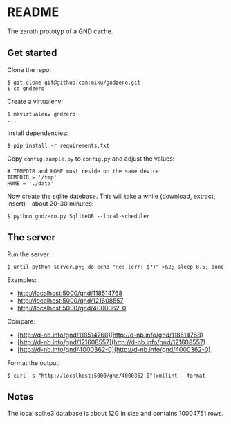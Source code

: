 README
======

The zeroth prototyp of a GND cache.

Get started
-----------

Clone the repo:

    $ git clone git@github.com:miku/gndzero.git
    $ cd gndzero


Create a virtualenv:

    $ mkvirtualenv gndzero
    ...

Install dependencies:

    $ pip install -r requirements.txt


Copy `config.sample.py` to `config.py` and adjust the values:

    # TEMPDIR and HOME must reside on the same device
    TEMPDIR = '/tmp'
    HOME = './data'

Now create the sqlite datebase. This will take a while (download,
extract, insert) - about 20-30 minutes:

    $ python gndzero.py SqliteDB --local-scheduler


The server
----------

Run the server:

    $ until python server.py; do echo "Re: (err: $?)" >&2; sleep 0.5; done

Examples:

* [http://localhost:5000/gnd/118514768](http://localhost:5000/gnd/118514768)
* [http://localhost:5000/gnd/121608557](http://localhost:5000/gnd/121608557)
* [http://localhost:5000/gnd/4000362-0](http://localhost:5000/gnd/4000362-0)

Compare:

* [http://d-nb.info/gnd/118514768](http://d-nb.info/gnd/118514768)
* [http://d-nb.info/gnd/121608557](http://d-nb.info/gnd/121608557)
* [http://d-nb.info/gnd/4000362-0](http://d-nb.info/gnd/4000362-0)

Format the output:

    $ curl -s "http://localhost:5000/gnd/4000362-0"|xmllint --format -


Notes
-----

The local sqlite3 database is about 12G in size and contains 10004751 rows.
